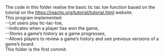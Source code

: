 The code in this folder realise the basic tic tac toe function based on the tutorial on the https://reactjs.org/tutorial/tutorial.html website.  
This program implemented:  
 --Let users play tic-tac-toe,  
--Indicates when a player has won the game,  
--Stores a game’s history as a game progresses,  
--Allows players to review a game’s history and see previous versions of a game’s board.  
This folder is the first commit.
